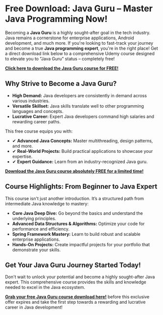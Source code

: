 # Free Download: Java Guru – Master Java Programming Now!

Becoming a **Java Guru** is a highly sought-after goal in the tech industry. Java remains a cornerstone for enterprise applications, Android development, and much more. If you're looking to fast-track your journey and become a true **Java programming expert**, you're in the right place! Get a direct download link below to a comprehensive Udemy course designed to elevate you to "Java Guru" status – completely free!

[**Click here to download the Java Guru course for FREE!**](https://udemywork.com/java-guru)

## Why Strive to Become a Java Guru?

*   **High Demand:** Java developers are consistently in demand across various industries.
*   **Versatile Skillset:** Java skills translate well to other programming languages and concepts.
*   **Lucrative Career:** Expert Java developers command high salaries and rewarding career paths.

This free course equips you with:

*   ✔ **Advanced Java Concepts:** Master multithreading, design patterns, and more.
*   ✔ **Real-World Projects:** Build practical applications to showcase your expertise.
*   ✔ **Expert Guidance:** Learn from an industry-recognized Java guru.

[**Download the Java Guru course absolutely FREE for a limited time!**](https://udemywork.com/java-guru)

## Course Highlights: From Beginner to Java Expert

This course isn't just another introduction. It’s a structured path from intermediate Java knowledge to mastery:

*   **Core Java Deep Dive:** Go beyond the basics and understand the underlying principles.
*   **Advanced Data Structures & Algorithms:** Optimize your code for performance and efficiency.
*   **Spring Framework Mastery:** Learn to build robust and scalable enterprise applications.
*   **Hands-On Projects:** Create impactful projects for your portfolio that demonstrate your skills.

## Get Your Java Guru Journey Started Today!

Don't wait to unlock your potential and become a highly sought-after Java expert. This comprehensive course provides the skills and knowledge needed to excel in the Java ecosystem.

[**Grab your free Java Guru course download here!**](https://udemywork.com/java-guru) before this exclusive offer expires and take the first step towards a rewarding and lucrative career in Java development!
